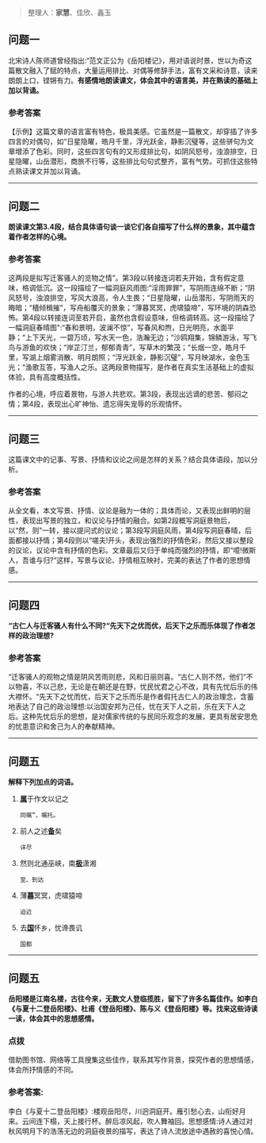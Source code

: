 > 整理人：**家慧**、佳欣、鑫玉

## 问题一

北宋诗人陈师道曾经指出:“范文正公为《岳阳楼记》，用对语说时景，世以为奇这篇散文融入了赋的特点，大量运用排比、对偶等修辞手法，富有文采和诗意，读来朗朗上口，铿锵有力。**有感情地朗读课文，体会其中的语言美，并在熟读的基础上加以背诵。**

### 参考答案

【示例】这篇文章的语言富有特色，极具美感。它虽然是一篇散文，却穿插了许多四言的对偶句，如“日星隐曜，皓月千里，浮光跃金，静影沉璧等，这些骈句为文章增添了色彩。同时，这些四言句有的又形成排比句，如阴风怒号，浊浪排空，日星隐曜，山岳潜形，商旅不行等，这些排比句句式整齐，富有气势。可抓住这些特点熟读课文并加以背诵。



------



## 问题二

**朗读课文第3.4段，结合具体语句谈一谈它们各自描写了什么样的景象，其中蕴含着作者怎样的心境。**

### 参考答案

这两段是拟写迁客骚人的览物之情”。第3段以转接连词若夫开始，含有假定意味，格调低沉。这一段描绘了一幅洞庭风雨图:“淫雨罪罪”，写阴雨连绵不断；“阴风怒号，浊浪排空，写风大浪高，令人生畏；“日星隐曜，山岳潜形，写阴雨天的晦暗；“檣倾楫摧”，写舟船覆灭的景象；“薄暮冥冥，虎啸猿啼”，写环境的阴森恐怖。第4段以转接连词至若开启，虽然也含假设意味，但格调转高。这一段描绘了一幅洞庭春晴图":“春和景明，波澜不惊”，写春风和煦，日光明亮，水面平静；“上下天光，一碧万顷，写水天一色，浩瀚无边；“沙鸥翔集，锦鳞游泳，写飞鸟与游鱼的欢快；“岸芷汀兰，郁郁青青”，写草木的繁茂；“长烟一空，皓月千里，写湖上烟雾消散、明月朗照；“浮光跃金，静影沉璧”，写月映湖水，金色玉光；“渔歌互答，写渔人之乐。这两段景物描写，是作者在真实生活基础上的虚拟体验，具有高度概括性。

作者的心境，呼应着景物，与游人共悲欢。第3段，表现出远谪的悲苦、郁闷之情；第4段，表现出心旷神怡、遗忘得失宠辱的乐观情怀。



------



## 问题三

这篇课文中的记事、写景、抒情和议论之间是怎样的关系？结合具体语段，加以分析。

### 参考答案

从全文看，本文写景、抒情、议论是融为一体的；具体而论，又表现出鲜明的层性，表现出写景的独立，和议论与抒情的融合。如第2段概写洞庭景物后，以“然，则”一转，接以提问式的议论；第3段写洞庭风雨，第4段写洞庭春晴，后面都接以抒情；第4段则以“嗟夫!开头，表现出强烈的抒情色彩，然后又接以整段的议论，议论中含有抒情的色彩。文章最后又归于单纯而强烈的抒情，即“噫!微斯人，吾谁与归?“这样，写景与议论、抒情相互映衬，完美的表达了作者的思想情感。



------



## 问题四

**“古仁人与迁客骚人有什么不同?“先天下之优而优，后天下之乐而乐体现了作者怎样的政治理想?**

### 参考答案

“迁客骚人的观物之情是阴风苦雨则悲，风和日丽则喜。“古仁人则不然，他们“不以物喜，不以己悲，无论是在朝还是在野，忧民忧君之心不改，具有先忧后乐的伟大襟怀。“先天下之忧而忧，后天下之乐而乐是作者假托古仁人的政治理念，含蓄地表达了自己的政治理想:以治国安邦为己任，忧在天下人之前，乐在天下人之后。这种先忧后乐的思想，是对儒家传统的与民同乐观念的发展，更具有居安思危的忧患意识和舍己为人的奉献精神。



------



## 问题五

**解释下列加点的词语。**

1. <u>**属**</u>于作文以记之

   `同嘱”，嘱托。`

2. 前人之述<u>**备**</u>矣

   `详尽`

3. 然则北通巫峡，南<u>**极**</u>潇湘

   `至、到达`

4. 薄<u>**暮**</u>冥冥，虎啸猿啼

   `迫近`

5. 去<u>**国**</u>怀乡，忧谗畏讥

   `国都`



------



## 问题五

**岳阳楼是江南名楼，古往今来，无数文人登临揽胜，留下了许多名篇佳作。如李白《与夏十二登岳阳楼》、杜甫《登岳阳楼》、陈与义《登岳阳楼》等。找来这些诗读一读，体会其中的思想感情。**

### 点拨

借助图书馆、网络等工具搜集这些佳作，联系其写作背景，探究作者的思想情感，体会所抒情感的不同。

### 参考答案:

李白《与夏十二登岳阳楼》:楼观岳阳尽，川迥洞庭开。雁引愁心去，山衔好月来。云间连下榻，天上接行杯。醉后凉风起，吹人舞袖回。思想感情:诗人通过对秋风明月下的浩荡无边的洞庭夜景的描写，表达了诗人流放途中遇赦的喜悦心情。

 